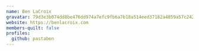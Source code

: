 ```yaml
---
name: Ben LaCroix
gravatar: 79d3e3b074dd8be476dd974a7efc9fb6a7b18a514eed37182a4859a57c242917
website: https://benlacroix.com
members-quilt: false
profiles:
  github: pastaben
---
```

